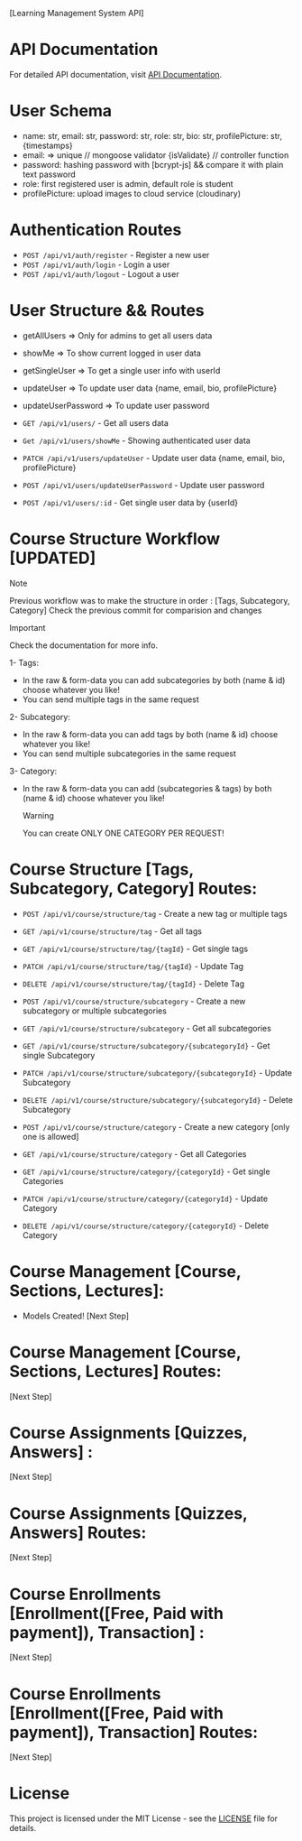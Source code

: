 [Learning Management System API]

# API Documentation

For detailed API documentation, visit [API Documentation](http://localhost:5000/api-docs).

# User Schema

- name: str, email: str, password: str, role: str, bio: str, profilePicture: str, {timestamps}
- email: => unique // mongoose validator {isValidate} // controller function
- password: hashing password with [bcrypt-js] && compare it with plain text password
- role: first registered user is admin, default role is student
- profilePicture: upload images to cloud service (cloudinary)

# Authentication Routes

- `POST /api/v1/auth/register` - Register a new user
- `POST /api/v1/auth/login` - Login a user
- `POST /api/v1/auth/logout` - Logout a user

# User Structure && Routes

- getAllUsers => Only for admins to get all users data
- showMe => To show current logged in user data
- getSingleUser => To get a single user info with userId
- updateUser => To update user data {name, email, bio, profilePicture}
- updateUserPassword => To update user password

- `GET /api/v1/users/` - Get all users data
- `Get /api/v1/users/showMe` - Showing authenticated user data
- `PATCH /api/v1/users/updateUser` - Update user data {name, email, bio, profilePicture}
- `POST /api/v1/users/updateUserPassword` - Update user password
- `POST /api/v1/users/:id` - Get single user data by {userId}

# Course Structure Workflow [UPDATED]

> [!NOTE]
> Previous workflow was to make the structure in order : [Tags, Subcategory, Category]
> Check the previous commit for comparision and changes

> [!IMPORTANT]
> Check the documentation for more info.

1- Tags:

- In the raw & form-data you can add subcategories by both (name & id) choose whatever you like!
- You can send multiple tags in the same request

2- Subcategory:

- In the raw & form-data you can add tags by both (name & id) choose whatever you like!
- You can send multiple subcategories in the same request

3- Category:

- In the raw & form-data you can add (subcategories & tags) by both (name & id) choose whatever you like!

  > [!WARNING]
  > You can create ONLY ONE CATEGORY PER REQUEST!

# Course Structure [Tags, Subcategory, Category] Routes:

- `POST /api/v1/course/structure/tag` - Create a new tag or multiple tags
- `GET /api/v1/course/structure/tag` - Get all tags
- `GET /api/v1/course/structure/tag/{tagId}` - Get single tags
- `PATCH /api/v1/course/structure/tag/{tagId}` - Update Tag
- `DELETE /api/v1/course/structure/tag/{tagId}` - Delete Tag

- `POST /api/v1/course/structure/subcategory` - Create a new subcategory or multiple subcategories
- `GET /api/v1/course/structure/subcategory` - Get all subcategories
- `GET /api/v1/course/structure/subcategory/{subcategoryId}` - Get single Subcategory
- `PATCH /api/v1/course/structure/subcategory/{subcategoryId}` - Update Subcategory
- `DELETE /api/v1/course/structure/subcategory/{subcategoryId}` - Delete Subcategory

- `POST /api/v1/course/structure/category` - Create a new category [only one is allowed]
- `GET /api/v1/course/structure/category` - Get all Categories
- `GET /api/v1/course/structure/category/{categoryId}` - Get single Categories
- `PATCH /api/v1/course/structure/category/{categoryId}` - Update Category
- `DELETE /api/v1/course/structure/category/{categoryId}` - Delete Category

# Course Management [Course, Sections, Lectures]:

- Models Created!
  [Next Step]

# Course Management [Course, Sections, Lectures] Routes:

[Next Step]

# Course Assignments [Quizzes, Answers] :

[Next Step]

# Course Assignments [Quizzes, Answers] Routes:

[Next Step]

# Course Enrollments [Enrollment([Free, Paid with payment]), Transaction] :

[Next Step]

# Course Enrollments [Enrollment([Free, Paid with payment]), Transaction] Routes:

[Next Step]

# License

This project is licensed under the MIT License - see the [LICENSE](LICENSE) file for details.
